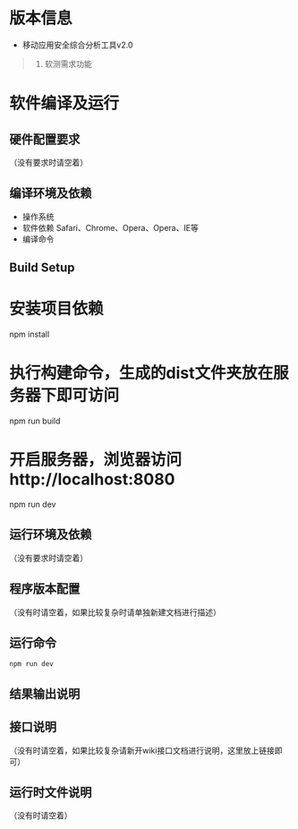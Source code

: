 # 版本信息
* 移动应用安全综合分析工具v2.0
> 1. 软测需求功能

# 软件编译及运行
## 硬件配置要求
（没有要求时请空着）

## 编译环境及依赖
* 操作系统
* 软件依赖
Safari、Chrome、Opera、Opera、IE等
* 编译命令
## Build Setup

# 安装项目依赖
npm install

# 执行构建命令，生成的dist文件夹放在服务器下即可访问
npm run build

# 开启服务器，浏览器访问 http://localhost:8080
npm run dev

## 运行环境及依赖
（没有要求时请空着）

## 程序版本配置
（没有时请空着，如果比较复杂时请单独新建文档进行描述）

## 运行命令
```
npm run dev
```

## 结果输出说明


## 接口说明
（没有时请空着，如果比较复杂请新开wiki接口文档进行说明，这里放上链接即可）

## 运行时文件说明
（没有时请空着）